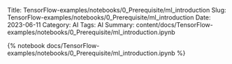 Title: TensorFlow-examples/notebooks/0_Prerequisite/ml_introduction
Slug: TensorFlow-examples/notebooks/0_Prerequisite/ml_introduction
Date: 2023-06-11
Category: AI
Tags: AI
Summary: content/docs/TensorFlow-examples/notebooks/0_Prerequisite/ml_introduction.ipynb

{% notebook docs/TensorFlow-examples/notebooks/0_Prerequisite/ml_introduction.ipynb %}